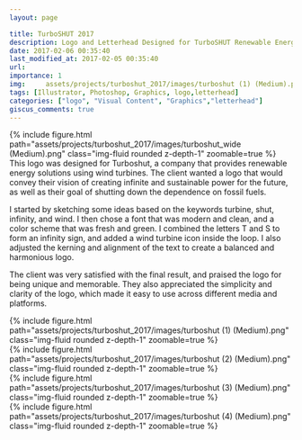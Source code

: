 ```yaml
---
layout: page

title: TurboSHUT 2017
description: Logo and Letterhead Designed for TurboSHUT Renewable Energy Company
date: 2017-02-06 00:35:40 
last_modified_at: 2017-02-05 00:35:40 
url: 
importance: 1
img:     assets/projects/turboshut_2017/images/turboshut (1) (Medium).png
tags: [Illustrator, Photoshop, Graphics, logo,letterhead]
categories: ["logo", "Visual Content", "Graphics","letterhead"]
giscus_comments: true
---
```


<div class="row mt-3 align-items-center">
    <div class="col-sm-12 offset-md-12 align-self-center  mt-12 mt-md-12">
         {% include figure.html path="assets/projects/turboshut_2017/images/turboshut_wide (Medium).png" class="img-fluid rounded z-depth-1" zoomable=true %}
    </div>
</div>
This logo was designed for Turboshut, a company that provides renewable energy solutions using wind turbines. The client wanted a logo that would convey their vision of creating infinite and sustainable power for the future, as well as their goal of shutting down the dependence on fossil fuels.

I started by sketching some ideas based on the keywords turbine, shut, infinity, and wind. I then chose a font that was modern and clean, and a color scheme that was fresh and green. I combined the letters T and S to form an infinity sign, and added a wind turbine icon inside the loop. I also adjusted the kerning and alignment of the text to create a balanced and harmonious logo.

The client was very satisfied with the final result, and praised the logo for being unique and memorable. They also appreciated the simplicity and clarity of the logo, which made it easy to use across different media and platforms.


<div class="row mt-3">
    <div class="col-sm mt-3 mt-md-0">
        {% include figure.html path="assets/projects/turboshut_2017/images/turboshut (1) (Medium).png" class="img-fluid rounded z-depth-1" zoomable=true %}
    </div>
    <div class="col-sm mt-3 mt-md-0">
        {% include figure.html path="assets/projects/turboshut_2017/images/turboshut (2) (Medium).png" class="img-fluid rounded z-depth-1" zoomable=true %}
    </div>


</div>

<div class="row mt-3">
    <div class="col-sm mt-3 mt-md-0">
        {% include figure.html path="assets/projects/turboshut_2017/images/turboshut (3) (Medium).png" class="img-fluid rounded z-depth-1" zoomable=true %}
    </div>
    <div class="col-sm mt-3 mt-md-0">
        {% include figure.html path="assets/projects/turboshut_2017/images/turboshut (4) (Medium).png" class="img-fluid rounded z-depth-1" zoomable=true %}
    </div>


</div>

